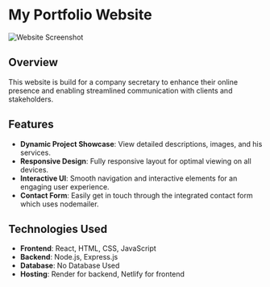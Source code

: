 # My Portfolio Website

![Website Screenshot](https://drive.google.com/file/d/1cN-6eNNzp1A753-6crkledjMn-zF_l7H/view?usp=sharing)

## Overview

This website is build for a company secretary to enhance their online presence and enabling streamlined communication with clients and stakeholders.

## Features

- **Dynamic Project Showcase**: View detailed descriptions, images, and his services.
- **Responsive Design**: Fully responsive layout for optimal viewing on all devices.
- **Interactive UI**: Smooth navigation and interactive elements for an engaging user experience.
- **Contact Form**: Easily get in touch through the integrated contact form which uses nodemailer.

## Technologies Used

- **Frontend**: React, HTML, CSS, JavaScript
- **Backend**: Node.js, Express.js
- **Database**: No Database Used
- **Hosting**: Render for backend, Netlify for frontend
